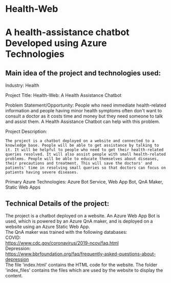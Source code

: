 # Health-Web
# A health-assistance chatbot Developed using Azure Technologies

## Main idea of the project and technologies used:
  Industry: Health

  Project Title: Health-Web: A Health Assistance Chatbot

  Problem Statement/Opportunity:
    People who need immediate health-related information and people having minor health symptoms often don't want to consult a doctor as it costs time and money but they     need someone to talk and assist them. A Health Assistance Chatbot can help with this problem.

   Project Description:

    The project is a chatbot deployed on a website and connected to a knowledge base. People will be able to get assistance by talking to it. It will be helpful to people who need to get their health-related queries resolved. It will also assist people with small health-related problems. People will be able to educate themselves about diseases, their precautions and treatment. This will save the doctors' and patients' time in resolving small queries so that doctors can focus on patients having severe diseases.

  Primary Azure Technologies:
    Azure Bot Service, Web App Bot, QnA Maker, Static Web Apps

## Technical Details of the project:
  The project is a chatbot deployed on a website. 
  An Azure Web App Bot is used, which is powered by an Azure QnA maker, and is deployed on a website using an Azure Static Web App. <br>
  The QnA maker was trained with the following databases: <br>	COVID: <br> https://www.cdc.gov/coronavirus/2019-ncov/faq.html <br> Depression: <br>              https://www.bbrfoundation.org/faq/frequently-asked-questions-about-depression
  <br> The file 'index.html' contains the HTML code for the website. The folder 'index_files' contains the files which are used by the website to display the content.


  
